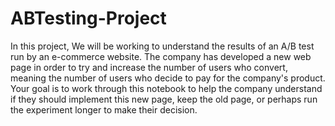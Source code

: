 # ABTesting-Project

In this project, We will be working to understand the results of an A/B test run by an e-commerce website. 
The company has developed a new web page in order to try and increase the number of users who convert, meaning the number of users who decide to pay for the company's product. 
Your goal is to work through this notebook to help the company understand if they should implement this new page, keep the old page, or perhaps run the experiment longer to make their decision.
